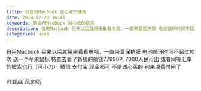 ```yaml
---
title: 转自用MacBook 诚心收的联系
date: 2018-12-20 16:41
keywords: 转自用MacBook 诚心收的联系
description: 自用Macbook 买来以后就用来看看电视，一直带着保护膜 电池循环时间不超过10次 送一个苹果鼠标 特意去看了新机的价钱77990P, 7000人民币出 或者同等汇率的披索也行（可小刀） 微信 支付宝 现金都可 不是诚心买的 别来浪费时间了
categories: used
---
```

<td class="t_f" id="postmessage_2525823">

自用Macbook 买来以后就用来看看电视，一直带着保护膜 电池循环时间不超过10次 送一个苹果鼠标 特意去看了新机的价钱77990P, 7000人民币出 或者同等汇率的披索也行（可小刀） 微信 支付宝 现金都可 不是诚心买的 别来浪费时间了</td>
###### 转载自[菲龙网]
